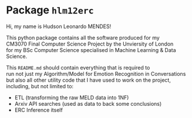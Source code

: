 # Package `hlm12erc`

Hi, my name is Hudson Leonardo MENDES!

This python package contains all the software produced for my<br />
CM3070 Final Computer Science Project by the Unviersity of London<br />
for my BSc Computer Science specialised in Machine Learning & Data Science.

This `README.md` should contain everything that is required to<br />
run not just my Algorithm/Model for Emotion Recognition in Conversations<br />
but also all other utility code that I have used to work on the project,<br />
including, but not limited to:

- ETL (transforming the raw MELD data into 1NF)
- Arxiv API searches (used as data to back some conclusions)
- ERC Inference itself

```

